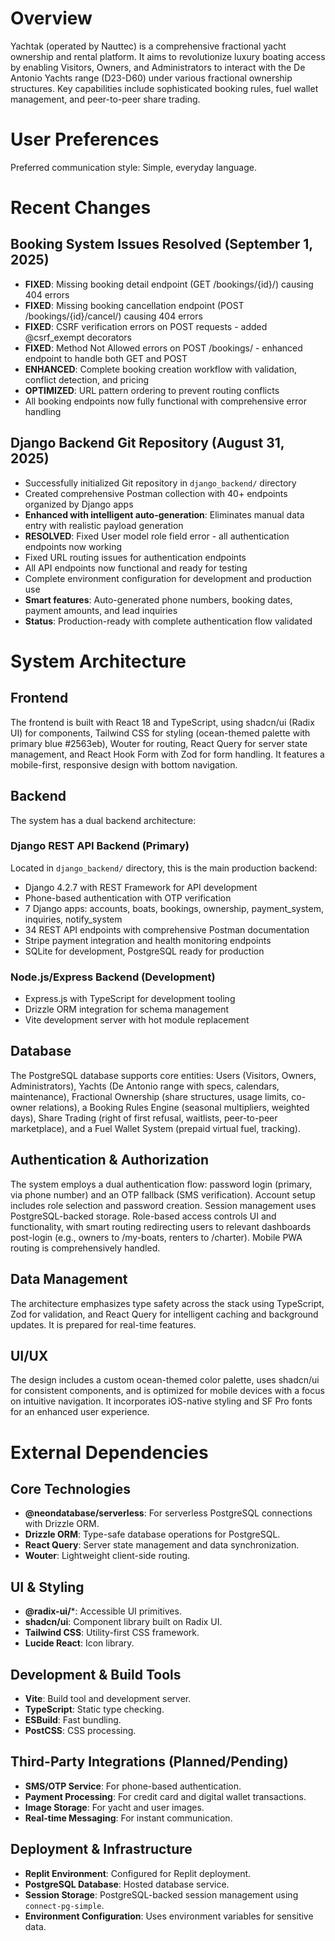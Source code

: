 # Overview

Yachtak (operated by Nauttec) is a comprehensive fractional yacht ownership and rental platform. It aims to revolutionize luxury boating access by enabling Visitors, Owners, and Administrators to interact with the De Antonio Yachts range (D23-D60) under various fractional ownership structures. Key capabilities include sophisticated booking rules, fuel wallet management, and peer-to-peer share trading.

# User Preferences

Preferred communication style: Simple, everyday language.

# Recent Changes

## Booking System Issues Resolved (September 1, 2025)
- **FIXED**: Missing booking detail endpoint (GET /bookings/{id}/) causing 404 errors
- **FIXED**: Missing booking cancellation endpoint (POST /bookings/{id}/cancel/) causing 404 errors  
- **FIXED**: CSRF verification errors on POST requests - added @csrf_exempt decorators
- **FIXED**: Method Not Allowed errors on POST /bookings/ - enhanced endpoint to handle both GET and POST
- **ENHANCED**: Complete booking creation workflow with validation, conflict detection, and pricing
- **OPTIMIZED**: URL pattern ordering to prevent routing conflicts
- All booking endpoints now fully functional with comprehensive error handling

## Django Backend Git Repository (August 31, 2025)
- Successfully initialized Git repository in `django_backend/` directory
- Created comprehensive Postman collection with 40+ endpoints organized by Django apps
- **Enhanced with intelligent auto-generation**: Eliminates manual data entry with realistic payload generation
- **RESOLVED**: Fixed User model role field error - all authentication endpoints now working
- Fixed URL routing issues for authentication endpoints
- All API endpoints now functional and ready for testing
- Complete environment configuration for development and production use
- **Smart features**: Auto-generated phone numbers, booking dates, payment amounts, and lead inquiries
- **Status**: Production-ready with complete authentication flow validated

# System Architecture

## Frontend

The frontend is built with React 18 and TypeScript, using shadcn/ui (Radix UI) for components, Tailwind CSS for styling (ocean-themed palette with primary blue #2563eb), Wouter for routing, React Query for server state management, and React Hook Form with Zod for form handling. It features a mobile-first, responsive design with bottom navigation.

## Backend

The system has a dual backend architecture:

### Django REST API Backend (Primary)
Located in `django_backend/` directory, this is the main production backend:
- Django 4.2.7 with REST Framework for API development
- Phone-based authentication with OTP verification
- 7 Django apps: accounts, boats, bookings, ownership, payment_system, inquiries, notify_system
- 34 REST API endpoints with comprehensive Postman documentation
- Stripe payment integration and health monitoring endpoints
- SQLite for development, PostgreSQL ready for production

### Node.js/Express Backend (Development)
- Express.js with TypeScript for development tooling
- Drizzle ORM integration for schema management
- Vite development server with hot module replacement

## Database

The PostgreSQL database supports core entities: Users (Visitors, Owners, Administrators), Yachts (De Antonio range with specs, calendars, maintenance), Fractional Ownership (share structures, usage limits, co-owner relations), a Booking Rules Engine (seasonal multipliers, weighted days), Share Trading (right of first refusal, waitlists, peer-to-peer marketplace), and a Fuel Wallet System (prepaid virtual fuel, tracking).

## Authentication & Authorization

The system employs a dual authentication flow: password login (primary, via phone number) and an OTP fallback (SMS verification). Account setup includes role selection and password creation. Session management uses PostgreSQL-backed storage. Role-based access controls UI and functionality, with smart routing redirecting users to relevant dashboards post-login (e.g., owners to /my-boats, renters to /charter). Mobile PWA routing is comprehensively handled.

## Data Management

The architecture emphasizes type safety across the stack using TypeScript, Zod for validation, and React Query for intelligent caching and background updates. It is prepared for real-time features.

## UI/UX

The design includes a custom ocean-themed color palette, uses shadcn/ui for consistent components, and is optimized for mobile devices with a focus on intuitive navigation. It incorporates iOS-native styling and SF Pro fonts for an enhanced user experience.

# External Dependencies

## Core Technologies

- **@neondatabase/serverless**: For serverless PostgreSQL connections with Drizzle ORM.
- **Drizzle ORM**: Type-safe database operations for PostgreSQL.
- **React Query**: Server state management and data synchronization.
- **Wouter**: Lightweight client-side routing.

## UI & Styling

- **@radix-ui/***: Accessible UI primitives.
- **shadcn/ui**: Component library built on Radix UI.
- **Tailwind CSS**: Utility-first CSS framework.
- **Lucide React**: Icon library.

## Development & Build Tools

- **Vite**: Build tool and development server.
- **TypeScript**: Static type checking.
- **ESBuild**: Fast bundling.
- **PostCSS**: CSS processing.

## Third-Party Integrations (Planned/Pending)

- **SMS/OTP Service**: For phone-based authentication.
- **Payment Processing**: For credit card and digital wallet transactions.
- **Image Storage**: For yacht and user images.
- **Real-time Messaging**: For instant communication.

## Deployment & Infrastructure

- **Replit Environment**: Configured for Replit deployment.
- **PostgreSQL Database**: Hosted database service.
- **Session Storage**: PostgreSQL-backed session management using `connect-pg-simple`.
- **Environment Configuration**: Uses environment variables for sensitive data.
